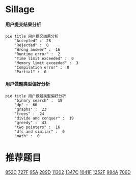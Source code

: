 # Sillage

<!-- tabs:start -->



#### **用户提交结果分析**

```mermaid
pie title 用户提交结果分析
    "Accepted" :  28
    "Rejected" :  0
    "Wrong answer" :  16
    "Runtime error" :  2
    "Time limit exceeded" :  0
    "Memory limit exceeded" :  3
    "Compilation error" :  0
    "Partial" :  0
```

#### **用户做题类型偏好分析**

```mermaid
pie title 用户做题类型偏好分析
    "binary search" :  18
    "dp" :  60
    "graphs" :  23
    "trees" :  24
    "divide and conquer" :  19
    "greedy" :  43
    "two pointers" :  16
    "dfs and similar" :  0
    "math" :  0
```



<!-- tabs:end -->
# 推荐题目
[853C](https://codeforces.com/contest/853/problem/C)
[727F](https://codeforces.com/contest/727/problem/F)
[95A](https://codeforces.com/contest/95/problem/A)
[289D](https://codeforces.com/contest/289/problem/D)
[11302](https://codeforces.com/contest/1130/problem/2)
[1347C](https://codeforces.com/contest/1347/problem/C)
[1041F](https://codeforces.com/contest/1041/problem/F)
[1252F](https://codeforces.com/contest/1252/problem/F)
[984A](https://codeforces.com/contest/984/problem/A)
[706D](https://codeforces.com/contest/706/problem/D)

